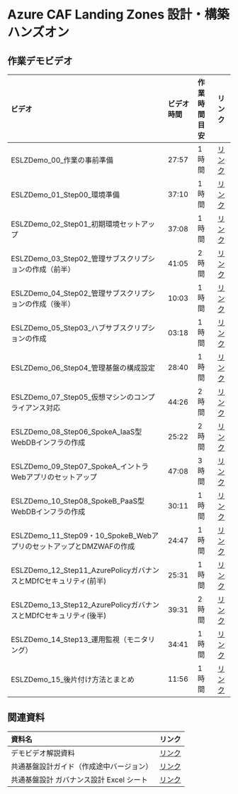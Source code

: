 # Azure CAF Landing Zones 設計・構築ハンズオン

## 作業デモビデオ

| ビデオ | ビデオ時間 | 作業時間目安 | リンク |
| :-- | :-- | :-- | :-- |
|ESLZDemo_00_作業の事前準備|27:57|1 時間|[リンク](https://livesend.microsoft.com/i/KiIa1FQzy1DUXI8U0n7t8Mk08Fb9jKY3D9OXIRgzmtzxN49yn37eJrnD5f1FLIqDji0dQfZDXWsAPEYrpn9qH4S0xuFNa9lIXx9Lt2NEJfn0bo2GrOG48sGCYb1QcjEM)|
|ESLZDemo_01_Step00_環境準備|37:10|1 時間|[リンク](https://livesend.microsoft.com/i/KiIa1FQzy1DUXI8U0n7t8Mk08Fb9jKY3D9OXIRgzmtzWlOQl0ryRu6r1Sn6PLUSSIGNeTdZOx4PklHFnyMPhwzQymXm7tEf___T___aQE3zJTD7tFWQmwRM8BCh6xAXFUu3Hi2IGuVa)|
|ESLZDemo_02_Step01_初期環境セットアップ|37:08|1 時間|[リンク](https://livesend.microsoft.com/i/KiIa1FQzy1DUXI8U0n7t8Mk08Fb9jKY3D9OXIRgzmty3lIBTiHyk___aKePLUSSIGNrkA2HFWaGbK7G9Z9RK1vDfGJnim249___gyoafziCsydTeqFwGLOeyW0Nt1cMo5iYJBG4UuLK)|
|ESLZDemo_03_Step02_管理サブスクリプションの作成（前半）|41:05|2 時間|[リンク](https://livesend.microsoft.com/i/KiIa1FQzy1DUXI8U0n7t8Mk08Fb9jKY3D9OXIRgzmtyuIJHJGxHlXyruUKSZFgoiqoFQtKM6WGa10g0wqigG8cHQR___uaePLUSSIGNR9z7PAyAeXXSzesby___8TNKxHk62WCS2GjO)|
|ESLZDemo_04_Step02_管理サブスクリプションの作成（後半）|10:03|1 時間|[リンク](https://livesend.microsoft.com/i/KiIa1FQzy1DUXI8U0n7t8Mk08Fb9jKY3D9OXIRgzmtzNFsLwDgF7pYpQiEpJcyCweH5A5cPLUSSIGNY2uXXOZkdcKBgnPl4OV0EZTIrP5KYzb7aiH5m2cxJODFpfd9P4lB6WiTt)|
|ESLZDemo_05_Step03_ハブサブスクリプションの作成|03:18|1 時間|[リンク](https://livesend.microsoft.com/i/KiIa1FQzy1DUXI8U0n7t8Mk08Fb9jKY3D9OXIRgzmtzxN49yn37eJrnD5f1FLIqDbPLUSSIGNPvjzSMxMSUEUBuXMUsYoGrCnsnKD5oxJ5TUqaACKvon6ewZ4tGMhTc6t6tj8j0)|
|ESLZDemo_06_Step04_管理基盤の構成設定|28:40|1 時間|[リンク](https://livesend.microsoft.com/i/KiIa1FQzy1DUXI8U0n7t8Mk08Fb9jKY3D9OXIRgzmtwb9ehaqUR1bVgNjwxUn8lZ67jW3rgXfFbLq218H___G2aegx9BiqJlzdJz2YIMNsvbSJjaXZydgEvBKD6lJRlRi8)|
|ESLZDemo_07_Step05_仮想マシンのコンプライアンス対応|44:26|2 時間|[リンク](https://livesend.microsoft.com/i/KiIa1FQzy1DUXI8U0n7t8Mk08Fb9jKY3D9OXIRgzmtyuIJHJGxHlXyruUKSZFgoiXIXOZV1xgqlaxE8xRWGe___UO3627judlDM3UnmqX12p7IlXq0GbS47AhbjnOK___jsL)|
|ESLZDemo_08_Step06_SpokeA_IaaS型WebDBインフラの作成|25:22|2 時間|[リンク](https://livesend.microsoft.com/i/KiIa1FQzy1DUXI8U0n7t8Mk08Fb9jKY3D9OXIRgzmtxc0hP9Z1kKTECqbtEgiraQlsD1sM1Ok0zH9nZkpDSN___x7gKeOpxawUKFn532drkexZmq2zohKkQVenXIdrIcC___)|
|ESLZDemo_09_Step07_SpokeA_イントラWebアプリのセットアップ|47:08|3 時間|[リンク](https://livesend.microsoft.com/i/KiIa1FQzy1DUXI8U0n7t8Mk08Fb9jKY3D9OXIRgzmtxQXPLUSSIGN___dalE8F4n68O7GPED3c0FWx0wdeHVe2V7AzflG___EFx76Vn7___V8NiGKXEuCH8lt1EOWCZBD5WPLUSSIGN378pUcFHe)|
|ESLZDemo_10_Step08_SpokeB_PaaS型WebDBインフラの作成|30:11|1 時間|[リンク](https://livesend.microsoft.com/i/KiIa1FQzy1DUXI8U0n7t8Mk08Fb9jKY3D9OXIRgzmtw6G7iQYzLWpOMJ73X83AsFq5y8eAuxNsapqnLIkTPNWf0qCrPLUSSIGN3d5dlZg5czcrTqZ3___vhhYf9e6r___nU5ZTrtrcv)|
|ESLZDemo_11_Step09・10_SpokeB_WebアプリのセットアップとDMZWAFの作成|24:47|1 時間|[リンク](https://livesend.microsoft.com/i/KiIa1FQzy1DUXI8U0n7t8Mk08Fb9jKY3D9OXIRgzmtwb9ehaqUR1bVgNjwxUn8lZggMKPLUSSIGNk7fN8B___kaWnKpiiBjRvGIuiH0xJ63d9Jmu2g7NvcAqNmRmtTayPyQZNC3UI)|
|ESLZDemo_12_Step11_AzurePolicyガバナンスとMDfCセキュリティ(前半)|25:31|1 時間|[リンク](https://livesend.microsoft.com/i/KiIa1FQzy1DUXI8U0n7t8Mk08Fb9jKY3D9OXIRgzmtwb9ehaqUR1bVgNjwxUn8lZJY93mIkPLUSSIGNHatQRQSxegbvacyTFt1o8tnNqk5MRXKd___SbqHC66JpMmg4M5cPLUSSIGNre3ucR)|
|ESLZDemo_13_Step12_AzurePolicyガバナンスとMDfCセキュリティ(後半)|39:31|2 時間|[リンク](https://livesend.microsoft.com/i/KiIa1FQzy1DUXI8U0n7t8Mk08Fb9jKY3D9OXIRgzmtw6G7iQYzLWpOMJ73X83AsFwVBCosV6r7yhXDeKFSz26X7XNHEV2FLazNVId7pYkv4oAtFUvtglvyv78ZaClXl___)|
|ESLZDemo_14_Step13_運用監視（モニタリング）|34:41|1 時間|[リンク](https://livesend.microsoft.com/i/KiIa1FQzy1DUXI8U0n7t8Mk08Fb9jKY3D9OXIRgzmtzxN49yn37eJrnD5f1FLIqDqmTK8rH9sN7GlJnK7vj6v06iDkoPOcMtwlIk2i6kSIlz6jAKieqAdRhALIhmiohR)|
|ESLZDemo_15_後片付け方法とまとめ|11:56|1 時間|[リンク](https://livesend.microsoft.com/i/KiIa1FQzy1DUXI8U0n7t8Mk08Fb9jKY3D9OXIRgzmtw6G7iQYzLWpOMJ73X83AsFj2hHHnDLAoWax6t5ZPCHwlEWXsunU4xC9gcbFz2HLomcsJbbW5CWZc0ncZWPRTGW)|

## 関連資料

| 資料名 | リンク |
| :-- | :-- |
| デモビデオ解説資料 | [リンク](https://livesend.microsoft.com/i/KiIa1FQzy1DUXI8U0n7t8Mk08Fb9jKY3D9OXIRgzmtw6G7iQYzLWpOMJ73X83AsFsEFNlzuWWX33ZeMbHAmCICLEiCQGOKRUGseM___zBc376Orq7Ohi8WkCCPLUSSIGN8IzIIJFy) |
| 共通基盤設計ガイド（作成途中バージョン） | [リンク](https://livesend.microsoft.com/i/KiIa1FQzy1DUXI8U0n7t8Mk08Fb9jKY3D9OXIRgzmtw6G7iQYzLWpOMJ73X83AsFmmPLUSSIGNB7a1iYsI6AZxvTP0___Qq41JtPLUSSIGNSmSMJkBmjV3S5X7euwMAyDyYri1yLiqUJPLUSSIGNr4T) |
| 共通基盤設計 ガバナンス設計 Excel シート | [リンク](https://livesend.microsoft.com/i/KiIa1FQzy1DUXI8U0n7t8Mk08Fb9jKY3D9OXIRgzmtxQXPLUSSIGN___dalE8F4n68O7GPED3PLUSSIGNEd1DnAGagmPOLSkuUD7Qpm5ms0xyKUHsAMqcJquJoBtxjPLUSSIGNs5kN15NOhEcTyIgWW) |
